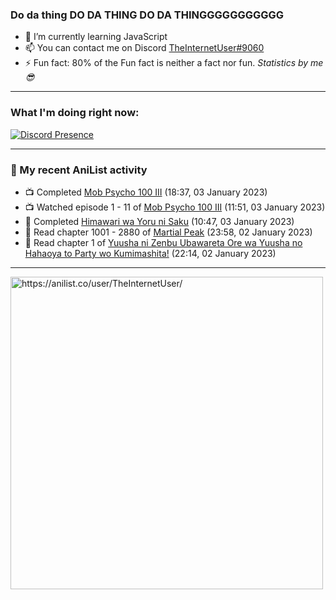 ### Do da thing DO DA THING DO DA THINGGGGGGGGGGG

- 🌱 I’m currently learning JavaScript
- 📫 You can contact me on Discord [TheInternetUser#9060](https://discord.com/users/534117072796385300)
- ⚡ Fun fact: 80% of the Fun fact is neither a fact nor fun. _Statistics by me 😎_
<hr>
 
### What I'm doing right now:
[![Discord Presence](https://lanyard.cnrad.dev/api/534117072796385300)](https://discord.com/users/534117072796385300)
<hr>
  
### 🌸 My recent AniList activity

<!-- ANILIST_ACTIVITY:start -->

-   📺 Completed [Mob Psycho 100 III](https://anilist.co/anime/140439) (18:37, 03 January 2023)
-   📺 Watched episode 1 - 11 of [Mob Psycho 100 III](https://anilist.co/anime/140439) (11:51, 03 January 2023)
-   📖 Completed [Himawari wa Yoru ni Saku](https://anilist.co/manga/125066) (10:47, 03 January 2023)
-   📖 Read chapter 1001 - 2880 of [Martial Peak](https://anilist.co/manga/104494) (23:58, 02 January 2023)
-   📖 Read chapter 1 of [Yuusha ni Zenbu Ubawareta Ore wa Yuusha no Hahaoya to Party wo Kumimashita!](https://anilist.co/manga/159187) (22:14, 02 January 2023)

<!-- ANILIST_ACTIVITY:end -->
<hr>

<img width="500" alt="https://anilist.co/user/TheInternetUser/" src="https://img.anili.st/User/929966"/>
